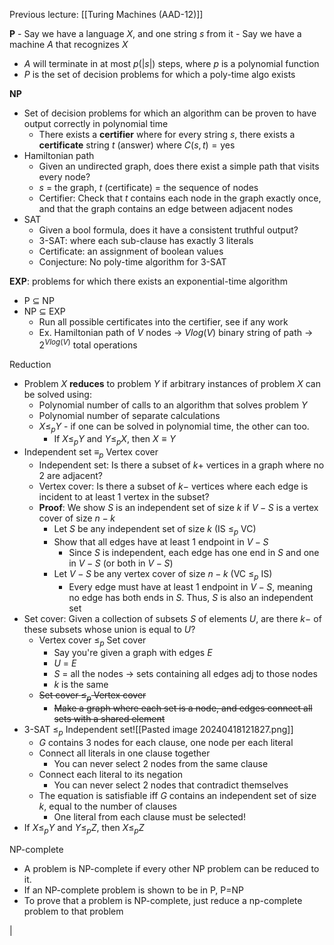 Previous lecture: [[Turing Machines (AAD-12)]]


**P**
	- Say we have a language $X$, and one string $s$ from it
	- Say we have a machine $A$ that recognizes $X$
- $A$ will terminate in at most $p(|s|)$ steps, where $p$ is a polynomial function
- $P$ is the set of decision problems for which a poly-time algo exists

**NP**
- Set of decision problems for which an algorithm can be proven to have output correctly in polynomial time
	- There exists a **certifier** where for every string $s$, there exists a **certificate** string $t$ (answer) where $C(s, t) = \text{yes}$
- Hamiltonian path
	- Given an undirected graph, does there exist a simple path that visits every node?
	- $s$ = the graph, $t$ (certificate) = the sequence of nodes
	- Certifier: Check that $t$ contains each node in the graph exactly once, and that the graph contains an edge between adjacent nodes
- SAT
	- Given a bool formula, does it have a consistent truthful output?
	- 3-SAT: where each sub-clause has exactly 3 literals
	- Certificate: an assignment of boolean values
	- Conjecture: No poly-time algorithm for 3-SAT

**EXP**: problems for which there exists an exponential-time algorithm
- P $\subseteq$ NP
- NP $\subseteq$ EXP
	- Run all possible certificates into the certifier,  see if any work
	- Ex. Hamiltonian path of $V$ nodes -> $Vlog(V)$ binary string of path -> $2^{Vlog(V)}$ total operations

Reduction
- Problem $X$ **reduces** to problem $Y$ if arbitrary instances of problem $X$ can be solved using:
	- Polynomial number of calls to an algorithm that solves problem $Y$
	- Polynomial number of separate calculations
	- $X \leq_{p} Y$ - if one can be solved in polynomial time, the other can too.
		- If $X \leq_{p} Y$ and $Y \leq_{p} X$, then $X \equiv Y$ 
- Independent set $\equiv_p$ Vertex cover
	- Independent set: Is there a subset of $k+$ vertices in a graph where no 2 are adjacent?
	- Vertex cover: Is there a subset of $k-$ vertices where each edge is incident to at least 1 vertex in the subset?
	- **Proof**: We show $S$ is an independent set of size $k$ if $V-S$ is a vertex cover of size $n-k$
		- Let $S$ be any independent set of size $k$ (IS $\leq_{p}$ VC)
		- Show that all edges have at least 1 endpoint in $V-S$
			- Since $S$ is independent, each edge has one end in  $S$ and one in $V-S$ (or both in $V-S$)
		- Let $V-S$ be any vertex cover of size $n-k$ (VC $\leq_{p}$ IS)
			- Every edge must have at least 1 endpoint in $V-S$, meaning no edge has both ends in $S$. Thus, $S$ is also an independent set
- Set cover: Given a collection of subsets $S$ of elements $U$, are there $k-$ of these subsets whose union is equal to $U$?
	- Vertex cover $\leq_p$ Set cover
		- Say you're given a graph with edges $E$
		- $U$ = $E$
		- $S$ = all the nodes -> sets containing all edges adj to those nodes
		- $k$ is the same
	- ~~Set cover $\leq_p$ Vertex cover~~
		- ~~Make a graph where each set is a node, and edges connect all sets with a shared element~~
- 3-SAT $\leq_p$ Independent set![[Pasted image 20240418121827.png]]
	- $G$ contains 3 nodes for each clause, one node per each literal
	- Connect all literals in one clause together
		- You can never select 2 nodes from the same clause
	- Connect each literal to its negation
		- You can never select 2 nodes that contradict themselves
	- The equation is satisfiable iff $G$ contains an independent set of size $k$, equal to the number of clauses
		- One literal from each clause must be selected!
- If $X \leq_{p} Y$ and $Y \leq_{p}Z$, then $X \leq_{p} Z$

NP-complete
- A problem is NP-complete if every other NP problem can be reduced to it.
- If an NP-complete problem is shown to be in P, P=NP
- To prove that a problem is NP-complete, just reduce a np-complete problem to that problem

$\text{|}$ 